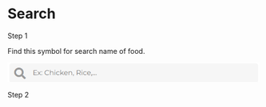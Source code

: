 # Search

Step 1

Find this symbol for search name of food.

![](<../../.gitbook/assets/image (8).png>)

Step 2



